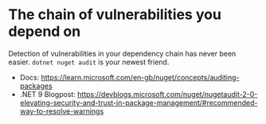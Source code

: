 # The chain of vulnerabilities you depend on
Detection of vulnerabilities in your dependency chain has never been easier. `dotnet nuget audit` is your newest friend.

- Docs: https://learn.microsoft.com/en-gb/nuget/concepts/auditing-packages
- .NET 9 Blogpost: https://devblogs.microsoft.com/nuget/nugetaudit-2-0-elevating-security-and-trust-in-package-management/#recommended-way-to-resolve-warnings